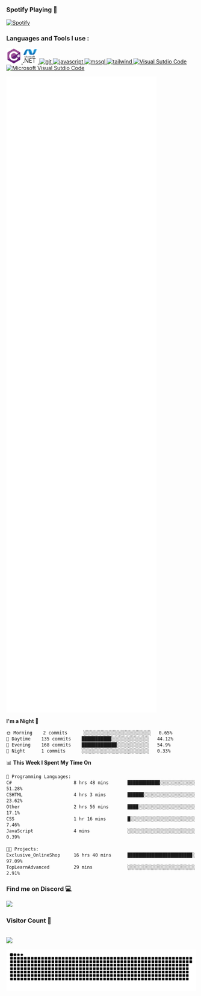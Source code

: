 ### Spotify Playing 🎵
[![Spotify](https://spotify-livestats-callme-milad.vercel.app/api/spotify)](https://open.spotify.com/user/314mrt6dxn5cqoxklh3thbwlr6by)

<h3 align="left">Languages and Tools I use :</h3>
<p align="left"> <a href="https://www.w3schools.com/cs/" target="_blank" rel="noreferrer"> <img src="https://raw.githubusercontent.com/devicons/devicon/master/icons/csharp/csharp-original.svg" alt="csharp" width="40" height="40"/> </a> <a href="https://dotnet.microsoft.com/" target="_blank" rel="noreferrer"> <img src="https://raw.githubusercontent.com/devicons/devicon/master/icons/dot-net/dot-net-original-wordmark.svg" alt="dotnet" width="40" height="40"/> </a> <a href="https://git-scm.com/" target="_blank" rel="noreferrer"> <img src="https://www.vectorlogo.zone/logos/git-scm/git-scm-icon.svg" alt="git" width="40" height="40"/> </a> <a href="https://developer.mozilla.org/en-US/docs/Web/JavaScript" target="_blank" rel="noreferrer"> <img src="https://media1.giphy.com/media/ln7z2eWriiQAllfVcn/giphy.gif?cid=790b7611bbce32499d76d60c2b8dfcd8de49af4e8ac5f042&rid=giphy.gif&ct=s" alt="javascript" width="40" height="40"/> </a> <a href="https://www.microsoft.com/en-us/sql-server" target="_blank" rel="noreferrer"> <img src="https://www.svgrepo.com/show/303229/microsoft-sql-server-logo.svg" alt="mssql" width="40" height="40"/> </a> <a href="https://tailwindcss.com/" target="_blank" rel="noreferrer"> <img src="https://www.vectorlogo.zone/logos/tailwindcss/tailwindcss-icon.svg" alt="tailwind" width="40" height="40"/> </a> <a href="https://code.visualstudio.com/" target="_blank" rel="noreferrer"> <img src="https://media1.giphy.com/media/SS8CV2rQdlYNLtBCiF/giphy.gif?cid=790b76115e967ee8fa12c2fba473de8d982f16259df990f5&rid=giphy.gif&ct=g" alt="Visual Sutdio Code" width="40" height="40"/> </a> <a href="https://visualstudio.microsoft.com/" target="_blank" rel="noreferrer"> <img src="https://devblogs.microsoft.com/visualstudio/wp-content/uploads/sites/4/2022/09/devblog-brand-visualstudio2022.png" alt="Microsoft Visual Sutdio Code" width="40" height="40"/> </a> </p>

<img align="center" src="/github-metrics.svg" alt="Metrics" width="400">

<!--START_SECTION:waka-->
**I'm a Night 🦉** 

```text
🌞 Morning    2 commits      ░░░░░░░░░░░░░░░░░░░░░░░░░   0.65% 
🌆 Daytime    135 commits    ███████████░░░░░░░░░░░░░░   44.12% 
🌃 Evening    168 commits    █████████████░░░░░░░░░░░░   54.9% 
🌙 Night      1 commits      ░░░░░░░░░░░░░░░░░░░░░░░░░   0.33%

```


📊 **This Week I Spent My Time On** 

```text
💬 Programming Languages: 
C#                       8 hrs 48 mins       ████████████░░░░░░░░░░░░░   51.28% 
CSHTML                   4 hrs 3 mins        ██████░░░░░░░░░░░░░░░░░░░   23.62% 
Other                    2 hrs 56 mins       ████░░░░░░░░░░░░░░░░░░░░░   17.1% 
CSS                      1 hr 16 mins        █░░░░░░░░░░░░░░░░░░░░░░░░   7.46% 
JavaScript               4 mins              ░░░░░░░░░░░░░░░░░░░░░░░░░   0.39%

🐱‍💻 Projects: 
Exclusive_OnlineShop     16 hrs 40 mins      ████████████████████████░   97.09% 
TopLearnAdvanced         29 mins             ░░░░░░░░░░░░░░░░░░░░░░░░░   2.91%

```


<!--END_SECTION:waka-->

### Find me on Discord 💻
<a href="https://discord.gg/pQVcABAxAy" rel="nofollow"> 
  <img src="https://discord.c99.nl/widget/theme-3/1001889586626175006.png" data-canonical-src="https://discord.c99.nl/widget/theme-3/1001889586626175006.png" style="max-width: 100%;"></a>

### Visitor Count 🔢
<p align="left"> 
  <br>
  <img src="https://profile-counter.glitch.me/callme-devil/count.svg" />
</p>

<img src="https://github.com/callme-devil/callme-devil/blob/output/github-contribution-grid-snake.svg" alt="snake" style="max-width: 100%;">
